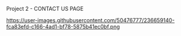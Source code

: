 Project 2 - CONTACT US PAGE

https://user-images.githubusercontent.com/50476777/236659140-fca83efd-c166-4ad1-bf78-5875b41ec0bf.png
